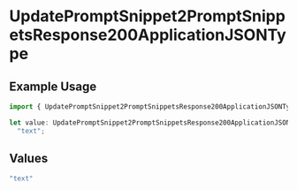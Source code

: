 # UpdatePromptSnippet2PromptSnippetsResponse200ApplicationJSONType

## Example Usage

```typescript
import { UpdatePromptSnippet2PromptSnippetsResponse200ApplicationJSONType } from "@orq-ai/node/models/operations";

let value: UpdatePromptSnippet2PromptSnippetsResponse200ApplicationJSONType =
  "text";
```

## Values

```typescript
"text"
```